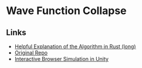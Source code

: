 # Wave Function Collapse

## Links

- [Helpful Explanation of the Algorithm in Rust (long)](https://gridbugs.org/wave-function-collapse/)
- [Original Repo](https://github.com/mxgmn/WaveFunctionCollapse)
- [Interactive Browser Simulation in Unity](http://oskarstalberg.com/game/wave/wave.html)

